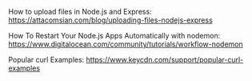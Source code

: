 How to upload files in Node.js and Express: https://attacomsian.com/blog/uploading-files-nodejs-express

How To Restart Your Node.js Apps Automatically with nodemon: https://www.digitalocean.com/community/tutorials/workflow-nodemon

Popular curl Examples: https://www.keycdn.com/support/popular-curl-examples